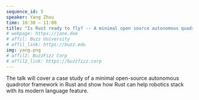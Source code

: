 ```yaml
---
sequence_id: 5
speaker: Yang Zhou
time: 10:30 – 11:00
title: "Is Rust ready to fly? -- A minimal open source autonomous quadrotor framework"
# webpage: https://jane.doe
# affil: Buzz University
# affil_link: https://buzz.edu
img: yang.png
# affil2: BuzzFizz Corp
# affil2_link: https://buzzfizz.corp
---
```


The talk will cover a case study of a minimal open-source autonomous quadrotor framework in Rust and show how Rust can help robotics stack with its modern language feature.